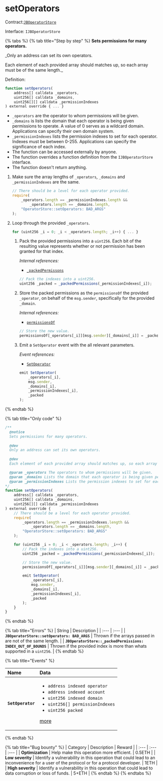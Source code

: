 # setOperators

Contract:[`JBOperatorStore`](../)​‌

Interface: `IJBOperatorStore`

{% tabs %}
{% tab title="Step by step" %}
**Sets permissions for many operators.**

_Only an address can set its own operators.  
  
Each element of each provided array should matches up, so each array must be of the same length._   
  
Definition:

```javascript
function setOperators(
    address[] calldata _operators,
    uint256[] calldata _domains,
    uint256[][] calldata _permissionIndexes
) external override { ... }
```

* `_operators` are the operator to whom permissions will be given.
* `_domains` is lists the domain that each operator is being given permissions to operate. A value of 0 serves as a wildcard domain. Applications can specify their own domain system.
* `_permissionIndexes` lists the permission indexes to set for each operator. Indexes must be between 0-255. Applications can specify the significance of each index.
* The function can be accessed externally by anyone. 
* The function overrides a function definition from the `IJBOperatorStore` interface.
* The function doesn't return anything.

1. Make sure the array lengths of `_operators`, `_domains` and `_permissionIndexes` are the same.

   ```javascript
   // There should be a level for each operator provided.
   require(
       _operators.length == _permissionIndexes.length &&
           _operators.length == _domains.length,
       "OperatorStore::setOperators: BAD_ARGS"
   );
   ```

2. Loop through the provided `_operators`.

   ```javascript
   for (uint256 _i = 0; _i < _operators.length; _i++) { ... }
   ```

   1. Pack the provided permissions into a `uint256`. Each bit of the resulting value represents whether or not permission has been granted for that index.  


      _Internal references:_

      * [`_packedPermissons`](_packedpermissions.md)

      ```javascript
      // Pack the indexes into a uint256.
      uint256 _packed = _packedPermissions(_permissionIndexes[_i]);
      ```

   2. Store the packed permissions as the `permissionsOf` the provided `_operator`, on behalf of the `msg.sender`, specifically for the provided `_domain`.  


      _Internal references:_

      * [`permissionsOf`](../properties/permissionsof.md)

      ```javascript
      // Store the new value.
      permissionsOf[_operators[_i]][msg.sender][_domains[_i]] = _packed;
      ```

   3. Emit a `SetOperator` event with the all relevant parameters.   


      _Event references:_

      * [`SetOperator`](../events/setoperator.md)

      ```javascript
      emit SetOperator(
          _operators[_i],
          msg.sender,
          _domains[_i],
          _permissionIndexes[_i],
          _packed
      );
      ```
{% endtab %}

{% tab title="Only code" %}
```javascript
/** 
  @notice 
  Sets permissions for many operators.
        
  @dev
  Only an address can set its own operators.
  
  @dev
  Each element of each provided array should matches up, so each array must be of the same length. 

  @param _operators The operators to whom permissions will be given.
  @param _domains Lists the domain that each operator is being given permissions to operate. A value of 0 serves as a wildcard domain. Applications can specify their own domain system.
  @param _permissionIndexes Lists the permission indexes to set for each operator. Indexes must be between 0-255. Applications can specify the significance of each index.
*/
function setOperators(
    address[] calldata _operators,
    uint256[] calldata _domains,
    uint256[][] calldata _permissionIndexes
) external override {
    // There should be a level for each operator provided.
    require(
        _operators.length == _permissionIndexes.length &&
            _operators.length == _domains.length,
        "OperatorStore::setOperators: BAD_ARGS"
    );

    for (uint256 _i = 0; _i < _operators.length; _i++) {
        // Pack the indexes into a uint256.
        uint256 _packed = _packedPermissions(_permissionIndexes[_i]);

        // Store the new value.
        permissionsOf[_operators[_i]][msg.sender][_domains[_i]] = _packed;

        emit SetOperator(
            _operators[_i],
            msg.sender,
            _domains[_i],
            _permissionIndexes[_i],
            _packed
        );
    }
}
```
{% endtab %}

{% tab title="Errors" %}
| String | Description |
| :--- | :--- |
| **`JBOperatorStore::setOperators: BAD_ARGS`** | Thrown if the arrays passed in are not of the same length.  |
| **`JBOperatorStore::_packedPermissions: INDEX_OUT_OF_BOUNDS`** | Thrown if the provided index is more than whats supported in a `uint256`. |
{% endtab %}

{% tab title="Events" %}
<table>
  <thead>
    <tr>
      <th style="text-align:left">Name</th>
      <th style="text-align:left">Data</th>
    </tr>
  </thead>
  <tbody>
    <tr>
      <td style="text-align:left"><b><code>SetOperator</code></b>
      </td>
      <td style="text-align:left">
        <ul>
          <li><code>address indexed operator</code> 
          </li>
          <li><code>address indexed account</code> 
          </li>
          <li><code>uint256 indexed domain</code> 
          </li>
          <li><code>uint256[] permissionIndexes</code> 
          </li>
          <li><code>uint256 packed</code>
          </li>
        </ul>
        <p><a href="../events/setoperator.md">more</a>
        </p>
      </td>
    </tr>
  </tbody>
</table>
{% endtab %}

{% tab title="Bug bounty" %}
| Category | Description | Reward |
| :--- | :--- | :--- |
| **Optimization** | Help make this operation more efficient. | 0.5ETH |
| **Low severity** | Identify a vulnerability in this operation that could lead to an inconvenience for a user of the protocol or for a protocol developer. | 1ETH |
| **High severity** | Identify a vulnerability in this operation that could lead to data corruption or loss of funds. | 5+ETH |
{% endtab %}
{% endtabs %}







